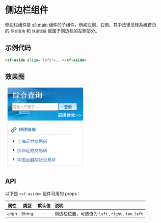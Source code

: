 # 侧边栏组件
侧边栏组件是 [sf-main](./main.html) 组件的子组件，例如左侧，右侧。其中法律法规系统首页的 `综合查询` 和 `快速链接` 就属于侧边栏的左侧部分。

## 示例代码

```html 
<sf-aside align="left">...</sf-aside>
```

## 效果图

![preview](./media/aside.png)

## API

以下是 `<sf-aside>` 组件可用的 props：

| 属性 | 类型 | 默认值 | 说明 |
| :---: | :---: | :---: | :--- |
| align | String | - | 侧边栏位置，可选值为 `left` , `right` , `tan_left`|